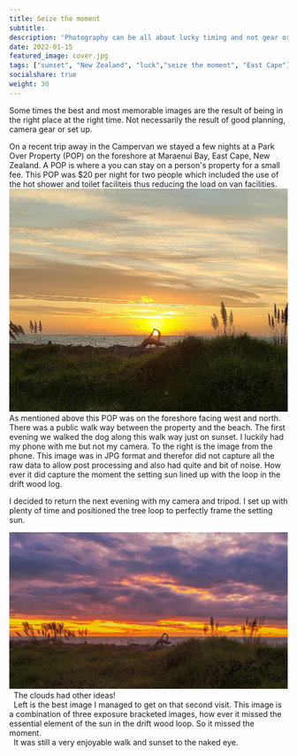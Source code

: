 ```yaml
---
title: Seize the moment
subtitle: 
description: 'Photography can be all about lucky timing and not gear or planning'
date: 2022-01-15
featured_image: cover.jpg
tags: ["sunset", "New Zealand", "luck","seize the moment", "East Cape"]
socialshare: true
weight: 30
---
```


Some times the best and most memorable images are the result of being in the right place at the right time.  Not necessarily the result of good planning, camera gear or set up. 

On a recent trip away in the Campervan we stayed a few nights at a Park Over Property (POP) on the foreshore at Maraenui Bay, East Cape, New Zealand.  A POP is where a you can stay on a person's property for a small fee.  This POP was $20 per night for two people which included the use of the hot shower and toilet faciliteis thus reducing the load on van facilities.
![.fr|Sunset on phone, East Cape, ](cover.jpg)
As mentioned above this POP was on the foreshore facing west and north. There was a public walk way between the property and the beach. The first evening we walked the dog along this walk way just on sunset. I luckily had my phone with me but not my camera.  To the right is the image from the phone. This image was in JPG format and therefor did not capture all the raw data to allow post processing and also had quite and bit of noise.  How ever it did capture the moment the setting sun lined up with the loop in the drift wood log.
&nbsp;
&nbsp;    
         
I decided to return the next evening with my camera and tripod. I set up with plenty of time and positioned the tree loop to perfectly frame the setting sun.  

 ![.fl|Sunset Planned, East Cape](planned.jpg)
&nbsp;
The clouds had other ideas!  
&nbsp;
 Left is the best image I managed to get on that second visit. This image is a combination of three exposure bracketed images, how ever it missed the essential element of the sun in the drift wood loop.  So it missed the moment.  
 &nbsp;
It was still a very enjoyable walk and sunset to the naked eye.

&nbsp;
&nbsp;








